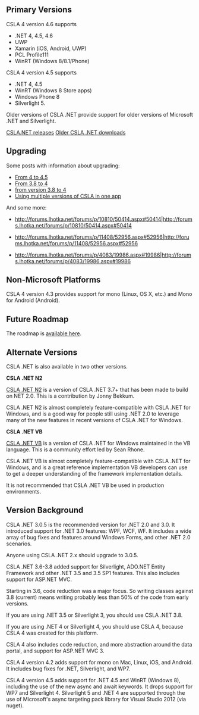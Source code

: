 ## Primary Versions
CSLA 4 version 4.6 supports 
* .NET 4, 4.5, 4.6
* UWP
* Xamarin (iOS, Android, UWP)
* PCL Profile111
* WinRT (Windows 8/8.1/Phone)

CSLA 4 version 4.5 supports 
* .NET 4, 4.5
* WinRT (Windows 8 Store apps)
* Windows Phone 8
* Silverlight 5.

Older versions of CSLA .NET provide support for older versions of Microsoft .NET and Silverlight.

[CSLA.NET releases](https://github.com/MarimerLLC/csla/releases)
[Older CSLA .NET downloads](http://www.cslanet.com/Download.html)

## Upgrading
Some posts with information about upgrading:

* [From 4 to 4.5](http://forums.lhotka.net/forums/t/11624.aspx)
* [From 3.8 to 4](http://forums.lhotka.net/forums/p/10688/49917.aspx#49917)
* [from version 3.8 to 4](http://forums.lhotka.net/forums/t/9225.aspx|Moving)
* [Using multiple versions of CSLA in one app](http://forums.lhotka.net/forums/p/9893/46391.aspx#46391)

And some more:

* http://forums.lhotka.net/forums/p/10810/50414.aspx#50414|http://forums.lhotka.net/forums/p/10810/50414.aspx#50414
* http://forums.lhotka.net/forums/p/11408/52956.aspx#52956|http://forums.lhotka.net/forums/p/11408/52956.aspx#52956

* http://forums.lhotka.net/forums/p/4083/19986.aspx#19986|http://forums.lhotka.net/forums/p/4083/19986.aspx#19986


## Non-Microsoft Platforms
CSLA 4 version 4.3 provides support for mono (Linux, OS X, etc.) and Mono for Android (Android).

## Future Roadmap
The roadmap is [available here](http://www.lhotka.net/cslanet/roadmap.aspx).

## Alternate Versions
CSLA .NET is also available in two other versions.

**CSLA .NET N2**

[CSLA .NET N2](http://www.lhotka.net/cslanet/n2.aspx) is a version of CSLA .NET 3.7+ that has been made to build on NET 2.0. This is a contribution by Jonny Bekkum. 

CSLA .NET N2 is almost completely feature-compatible with CSLA .NET for Windows, and is a good way for people still using .NET 2.0 to leverage many of the new features in recent versions of CSLA .NET for Windows.

**CSLA .NET VB**

[CSLA .NET VB](http://www.lhotka.net/cslanet/vb.aspx) is a version of CSLA .NET for Windows maintained in the VB language. This is a community effort led by Sean Rhone.

CSLA .NET VB is almost completely feature-compatible with CSLA .NET for Windows, and is a great reference implementation VB developers can use to get a deeper understanding of the framework implementation details. 

It is not recommended that CSLA .NET VB be used in production environments.

## Version Background
CSLA .NET 3.0.5 is the recommended version for .NET 2.0 and 3.0. It introduced support for .NET 3.0 features: WPF, WCF, WF. It includes a wide array of bug fixes and features around Windows Forms, and other .NET 2.0 scenarios.

Anyone using CSLA .NET 2.x should upgrade to 3.0.5.

CSLA .NET 3.6-3.8 added support for Silverlight, ADO.NET Entity Framework and other .NET 3.5 and 3.5 SP1 features. This also includes support for ASP.NET MVC.

Starting in 3.6, code reduction was a major focus. So writing classes against 3.8 (current) means writing probably less than 50% of the code from early versions.

If you are using .NET 3.5 or Silverlight 3, you should use CSLA .NET 3.8.

If you are using .NET 4 or Silverlight 4, you should use CSLA 4, because CSLA 4 was created for this platform.

CSLA 4 also includes code reduction, and more abstraction around the data portal, and support for ASP.NET MVC 3.

CSLA 4 version 4.2 adds support for mono on Mac, Linux, iOS, and Android. It includes bug fixes for .NET, Silverlight, and WP7.

CSLA 4 version 4.5 adds support for .NET 4.5 and WinRT (Windows 8), including the use of the new async and await keywords. It drops support for WP7 and Silverlight 4. Silverlight 5 and .NET 4 are supported through the use of Microsoft's async targeting pack library for Visual Studio 2012 (via nuget).